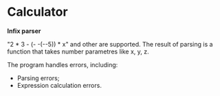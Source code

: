 # Calculator
**Infix parser**

"2 * 3 - (-  -(--5)) * x" and other are supported.
The result of parsing is a function that takes number parametres like x, y, z.

The program handles errors, including:
* Parsing errors;
* Expression calculation errors.
